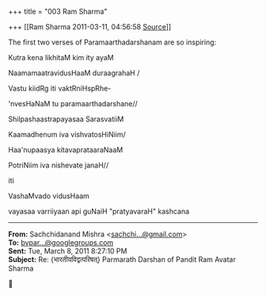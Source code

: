 +++
title = "003 Ram Sharma"

+++
[[Ram Sharma	2011-03-11, 04:56:58 [Source](https://groups.google.com/g/bvparishat/c/aIEmHJ044Kk)]]



The first two verses of Paramaarthadarshanam are so inspiring:

 Kutra kena likhitaM kim ity ayaM

NaamamaatravidusHaaM duraagrahaH /

 Vastu kiidRg iti vaktRniHspRhe-

'nvesHaNaM tu paramaarthadarshane//

 Shilpashaastrapayasaa SarasvatiiM

 Kaamadhenum iva vishvatosHiNiim/

Haa'nupaasya kitavaprataaraNaaM

 PotriNiim iva nishevate janaH//

 iti

 VashaMvado vidusHaam

vayasaa varriiyaan api guNaiH "pratyavaraH" kashcana  

  

------------------------------------------------------------------------

**From:** Sachchidanand Mishra \<[sachchi...@gmail.com]()\>  
**To:** [bvpar...@googlegroups.com]()  
**Sent:** Tue, March 8, 2011 8:27:10 PM  
**Subject:** Re: {भारतीयविद्वत्परिषत्} Parmarath Darshan of Pandit Ram Avatar Sharma  




